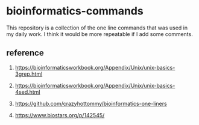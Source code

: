 # bioinformatics-commands

This repository is a collection of the one line commands that was used in my daily work. I think it would be more repeatable if I add some comments.

## reference

1. https://bioinformaticsworkbook.org/Appendix/Unix/unix-basics-3grep.html

2. https://bioinformaticsworkbook.org/Appendix/Unix/unix-basics-4sed.html

3. https://github.com/crazyhottommy/bioinformatics-one-liners

4. https://www.biostars.org/p/142545/

